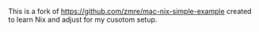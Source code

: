 This is a fork of https://github.com/zmre/mac-nix-simple-example created to learn Nix and adjust for my cusotom setup.
